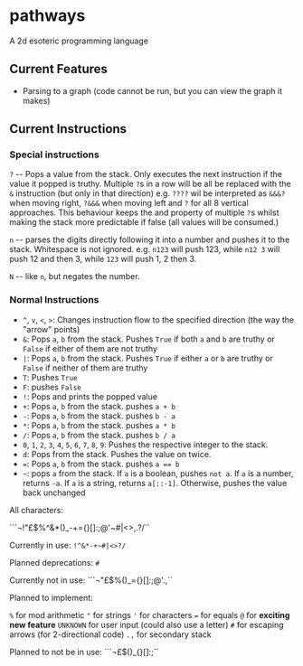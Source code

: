 # pathways

A 2d esoteric programming language

## Current Features

* Parsing to a graph (code cannot be run, but you can view the graph it makes)

## Current Instructions

### Special instructions

`?` -- Pops a value from the stack. Only executes the next instruction if the value it popped is truthy. Multiple `?`s in a row will be all be replaced with the `&` instruction (but only in that direction) e.g. `????` wil be interpreted as `&&&?` when moving right, `?&&&` when moving left and `?` for all 8 vertical approaches. This behaviour keeps the and property of multiple `?`s whilst making the stack more predictable if false (all values will be consumed.)

`n` -- parses the digits directly following it into a number and pushes it to the stack. Whitespace is not ignored. e.g. `n123` will push 123, while `n12 3` will push 12 and then 3, while `123` will push 1, 2 then 3.

`N` -- like `n`, but negates the number.

### Normal Instructions

* `^`, `v`, `<`, `>`: Changes instruction flow to the specified direction (the way the "arrow" points)
* `&`: Pops `a`, `b` from the stack. Pushes `True` if both `a` and `b` are truthy or `False` if either of them are not truthy
* `|`: Pops `a`, `b` from the stack. Pushes `True` if either `a` or `b` are truthy or `False` if neither of them are truthy
* `T`: Pushes `True`
* `F`: pushes `False`
* `!`: Pops and prints the popped value
* `+`: Pops `a`, `b` from the stack. pushes `a + b`
* `-`: Pops `a`, `b` from the stack. pushes `b - a`
* `*`: Pops `a`, `b` from the stack. pushes `a * b`
* `/`: Pops `a`, `b` from the stack. pushes `b / a`
* `0`, `1`, `2`, `3`, `4`, `5`, `6`, `7`, `8`, `9`: Pushes the respective integer to the stack.
* `d`: Pops from the stack. Pushes the value on twice.
* `=`: Pops `a`, `b` from the stack. pushes `a == b`
* `~`: pops `a` from the stack. If `a` is a boolean, pushes `not a`. If `a` is a number, returns `-a`. If `a` is a string, returns `a[::-1]`. Otherwise, pushes the value back unchanged

All characters:

```¬!"£$%^&*()_-+={}[]:;@'~#|\<>,.?/``

Currently in use:
`!^&*-+~#|<>?/`

Planned deprecations:
`#`

Currently not in use:
```¬"£$%()_={}[]:;@'\.,``

Planned to implement:

`%` for mod arithmetic
`"` for strings
`'` for characters
`=` for equals
`@` for **exciting new feature**
`UNKNOWN` for user input (could also use a letter)
`#` for escaping arrows (for 2-directional code) 
`.,` for secondary stack

Planned to not be in use:
```¬£$()_{}[]:;``